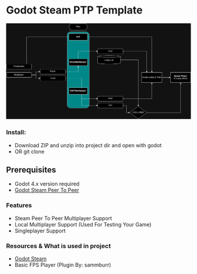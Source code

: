 # Godot Steam PTP Template
![Diagram](./SteamLocalSingleplayerSolution.drawio.png)

### Install:
* Download ZIP and unzip into project dir and open with godot
* OR git clone

## Prerequisites
* Godot 4.x version required
* [Godot Steam Peer To Peer](https://godotsteam.com/#download-it)


### Features
* Steam Peer To Peer Multiplayer Support
* Local Multiplayer Support (Used For Testing Your Game)
* Singleplayer Support

### Resources & What is used in project
* [Godot Steam](https://godotsteam.com)
* Basic FPS Player (Plugin By: sammburr)
